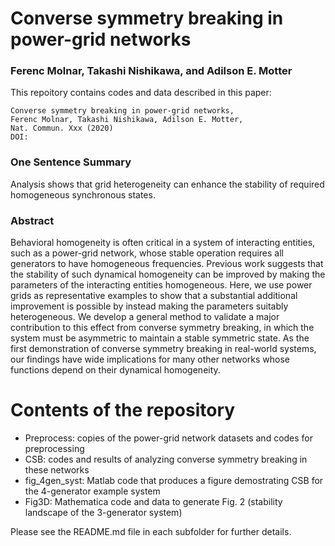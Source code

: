 # Converse symmetry breaking in power-grid networks
### Ferenc Molnar, Takashi Nishikawa, and Adilson E. Motter

This repoitory contains codes and data described in this paper:
```
Converse symmetry breaking in power-grid networks,
Ferenc Molnar, Takashi Nishikawa, Adilson E. Motter,
Nat. Commun. Xxx (2020)
DOI:
```

### One Sentence Summary
Analysis shows that grid heterogeneity can enhance the stability of required homogeneous synchronous states.

### Abstract
Behavioral homogeneity is often critical in a system of interacting entities, such
as a power-grid network, whose stable operation requires all generators to
have homogeneous frequencies. Previous work suggests that the stability of
such dynamical homogeneity can be improved by making the parameters of
the interacting entities homogeneous. Here, we use power grids as representative
examples to show that a substantial additional improvement is possible by
instead making the parameters suitably heterogeneous. We develop a general
method to validate a major contribution to this effect from converse symmetry
breaking, in which the system must be asymmetric to maintain a stable
symmetric state. As the first demonstration of converse symmetry breaking in
real-world systems, our findings have wide implications for many other networks
whose functions depend on their dynamical homogeneity.

# Contents of the repository
- Preprocess: copies of the power-grid network datasets and codes for preprocessing
- CSB: codes and results of analyzing converse symmetry breaking in these networks
- fig_4gen_syst: Matlab code that produces a figure demostrating CSB for the 4-generator example system
- Fig3D: Mathematica code and data to generate Fig. 2 (stability landscape of the 3-generator system)

Please see the README.md file in each subfolder for further details.
